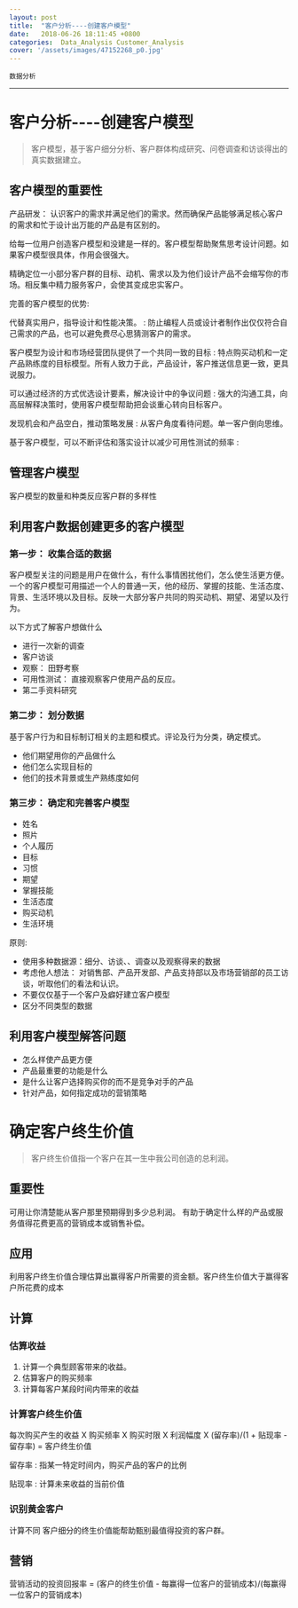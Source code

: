 ```yaml
---
layout: post
title:  "客户分析----创建客户模型"
date:   2018-06-26 18:11:45 +0800
categories:  Data_Analysis Customer_Analysis
cover: '/assets/images/47152268_p0.jpg'
---
```


`数据分析`

---

# 客户分析----创建客户模型

> 客户模型，基于客户细分分析、客户群体构成研究、问卷调查和访谈得出的真实数据建立。

## 客户模型的重要性

产品研发： 认识客户的需求并满足他们的需求。然而确保产品能够满足核心客户的需求和忙于设计出万能的产品是有区别的。

给每一位用户创造客户模型和没建是一样的。客户模型帮助聚焦思考设计问题。如果客户模型很具体，作用会很强大。

精确定位一小部分客户群的目标、动机、需求以及为他们设计产品不会缩写你的市场。相反集中精力服务客户，会使其变成忠实客户。

完善的客户模型的优势:

代替真实用户，指导设计和性能决策。
: 防止编程人员或设计者制作出仅仅符合自己需求的产品，也可以避免费尽心思猜测客户的需求。

客户模型为设计和市场经营团队提供了一个共同一致的目标
:  特点购买动机和一定产品熟练度的目标模型。所有人致力于此，产品设计，客户推送信息更一致，更具说服力。

可以通过经济的方式优选设计要素，解决设计中的争议问题
: 强大的沟通工具，向高层解释决策时，使用客户模型帮助把会谈重心转向目标客户。

发现机会和产品空白，推动策略发展
: 从客户角度看待问题。单一客户倒向思维。

基于客户模型，可以不断评估和落实设计以减少可用性测试的频率
:  


## 管理客户模型

客户模型的数量和种类反应客户群的多样性

## 利用客户数据创建更多的客户模型

### 第一步： 收集合适的数据

客户模型关注的问题是用户在做什么，有什么事情困扰他们，怎么使生活更方便。一个的客户模型可用描述一个人的普通一天，他的经历、掌握的技能、生活态度、背景、生活环境以及目标。反映一大部分客户共同的购买动机、期望、渴望以及行为。

以下方式了解客户想做什么

- 进行一次新的调查
- 客户访谈
- 观察： 田野考察
- 可用性测试： 直接观察客户使用产品的反应。
- 第二手资料研究

### 第二步： 划分数据

基于客户行为和目标制订相关的主题和模式。评论及行为分类，确定模式。

- 他们期望用你的产品做什么
- 他们怎么实现目标的
- 他们的技术背景或生产熟练度如何

### 第三步： 确定和完善客户模型

- 姓名
- 照片
- 个人履历
- 目标
- 习惯
- 期望
- 掌握技能
- 生活态度
- 购买动机
- 生活环境

原则:

- 使用多种数据源：细分、访谈、、调查以及观察得来的数据
- 考虑他人想法： 对销售部、产品开发部、产品支持部以及市场营销部的员工访谈，听取他们的看法和认识。
- 不要仅仅基于一个客户及癖好建立客户模型
- 区分不同类型的数据

## 利用客户模型解答问题

- 怎么样使产品更方便
- 产品最重要的功能是什么
- 是什么让客户选择购买你的而不是竞争对手的产品
- 针对产品，如何指定成功的营销策略


# 确定客户终生价值

> 客户终生价值指一个客户在其一生中我公司创造的总利润。

## 重要性

可用让你清楚能从客户那里预期得到多少总利润。 有助于确定什么样的产品或服务值得花费更高的营销成本或销售补偿。

## 应用

利用客户终生价值合理估算出赢得客户所需要的资金额。客户终生价值大于赢得客户所花费的成本

## 计算

### 估算收益

1. 计算一个典型顾客带来的收益。
2. 估算客户的购买频率
3. 计算每客户某段时间内带来的收益

### 计算客户终生价值

每次购买产生的收益 X 购买频率 X 购买时限 X 利润幅度 X (留存率)/(1 + 贴现率 - 留存率) = 客户终生价值

留存率
: 指某一特定时间内，购买产品的客户的比例

贴现率
: 计算未来收益的当前价值

### 识别黄金客户

计算不同 客户细分的终生价值能帮助甄别最值得投资的客户群。

## 营销

营销活动的投资回报率 =
(客户的终生价值 - 每赢得一位客户的营销成本)/(每赢得一位客户的营销成本)
